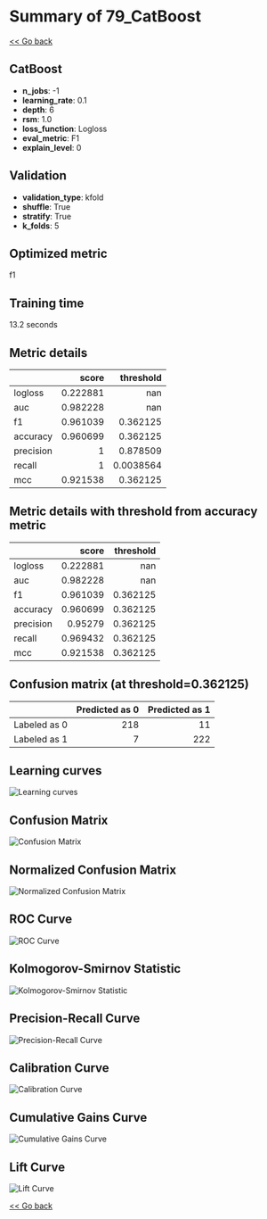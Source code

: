 # Summary of 79_CatBoost

[<< Go back](../README.md)


## CatBoost
- **n_jobs**: -1
- **learning_rate**: 0.1
- **depth**: 6
- **rsm**: 1.0
- **loss_function**: Logloss
- **eval_metric**: F1
- **explain_level**: 0

## Validation
 - **validation_type**: kfold
 - **shuffle**: True
 - **stratify**: True
 - **k_folds**: 5

## Optimized metric
f1

## Training time

13.2 seconds

## Metric details
|           |    score |   threshold |
|:----------|---------:|------------:|
| logloss   | 0.222881 | nan         |
| auc       | 0.982228 | nan         |
| f1        | 0.961039 |   0.362125  |
| accuracy  | 0.960699 |   0.362125  |
| precision | 1        |   0.878509  |
| recall    | 1        |   0.0038564 |
| mcc       | 0.921538 |   0.362125  |


## Metric details with threshold from accuracy metric
|           |    score |   threshold |
|:----------|---------:|------------:|
| logloss   | 0.222881 |  nan        |
| auc       | 0.982228 |  nan        |
| f1        | 0.961039 |    0.362125 |
| accuracy  | 0.960699 |    0.362125 |
| precision | 0.95279  |    0.362125 |
| recall    | 0.969432 |    0.362125 |
| mcc       | 0.921538 |    0.362125 |


## Confusion matrix (at threshold=0.362125)
|              |   Predicted as 0 |   Predicted as 1 |
|:-------------|-----------------:|-----------------:|
| Labeled as 0 |              218 |               11 |
| Labeled as 1 |                7 |              222 |

## Learning curves
![Learning curves](learning_curves.png)
## Confusion Matrix

![Confusion Matrix](confusion_matrix.png)


## Normalized Confusion Matrix

![Normalized Confusion Matrix](confusion_matrix_normalized.png)


## ROC Curve

![ROC Curve](roc_curve.png)


## Kolmogorov-Smirnov Statistic

![Kolmogorov-Smirnov Statistic](ks_statistic.png)


## Precision-Recall Curve

![Precision-Recall Curve](precision_recall_curve.png)


## Calibration Curve

![Calibration Curve](calibration_curve_curve.png)


## Cumulative Gains Curve

![Cumulative Gains Curve](cumulative_gains_curve.png)


## Lift Curve

![Lift Curve](lift_curve.png)



[<< Go back](../README.md)
